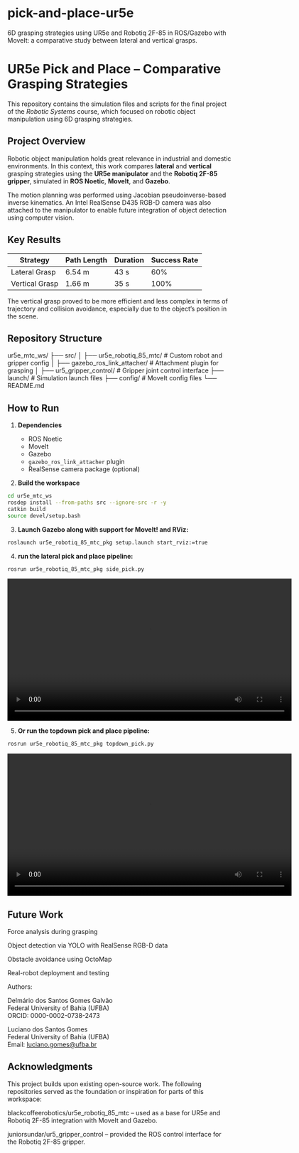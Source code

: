 # pick-and-place-ur5e
6D grasping strategies using UR5e and Robotiq 2F-85 in ROS/Gazebo with MoveIt: a comparative study between lateral and vertical grasps.

# UR5e Pick and Place – Comparative Grasping Strategies

This repository contains the simulation files and scripts for the final project of the *Robotic Systems* course, which focused on robotic object manipulation using 6D grasping strategies.

## Project Overview

Robotic object manipulation holds great relevance in industrial and domestic environments. In this context, this work compares **lateral** and **vertical** grasping strategies using the **UR5e manipulator** and the **Robotiq 2F-85 gripper**, simulated in **ROS Noetic**, **MoveIt**, and **Gazebo**.

The motion planning was performed using Jacobian pseudoinverse-based inverse kinematics. An Intel RealSense D435 RGB-D camera was also attached to the manipulator to enable future integration of object detection using computer vision.

## Key Results

| Strategy       | Path Length | Duration | Success Rate |
|----------------|-------------|----------|---------------|
| Lateral Grasp  | 6.54 m      | 43 s     | 60%           |
| Vertical Grasp | 1.66 m      | 35 s     | 100%          |

The vertical grasp proved to be more efficient and less complex in terms of trajectory and collision avoidance, especially due to the object’s position in the scene.

## Repository Structure

ur5e_mtc_ws/
├── src/
│ ├── ur5e_robotiq_85_mtc/ # Custom robot and gripper config
│ ├── gazebo_ros_link_attacher/ # Attachment plugin for grasping
│ ├── ur5_gripper_control/ # Gripper joint control interface
├── launch/ # Simulation launch files
├── config/ # MoveIt config files
└── README.md


## How to Run

1. **Dependencies**
   - ROS Noetic
   - MoveIt
   - Gazebo
   - `gazebo_ros_link_attacher` plugin
   - RealSense camera package (optional)

2. **Build the workspace**

```bash
cd ur5e_mtc_ws
rosdep install --from-paths src --ignore-src -r -y
catkin build
source devel/setup.bash
```

3. **Launch Gazebo along with support for MoveIt! and RViz:**

```bash
roslaunch ur5e_robotiq_85_mtc_pkg setup.launch start_rviz:=true
```

4. **run the lateral pick and place pipeline:**

```bash
rosrun ur5e_robotiq_85_mtc_pkg side_pick.py
```
<video src="media/side_pick_and_place.mp4" controls width="640"></video>

5. **Or run the topdown pick and place pipeline:**

```bash
rosrun ur5e_robotiq_85_mtc_pkg topdown_pick.py
```
<video src="media/topdown_pick_and_place.mp4" controls width="640"></video>

## Future Work

Force analysis during grasping

Object detection via YOLO with RealSense RGB-D data

Obstacle avoidance using OctoMap

Real-robot deployment and testing

Authors:

Delmário dos Santos Gomes Galvão \
Federal University of Bahia (UFBA) \
ORCID: 0000-0002-0738-2473

Luciano dos Santos Gomes \
Federal University of Bahia (UFBA) \
Email: luciano.gomes@ufba.br

## Acknowledgments

This project builds upon existing open-source work. The following repositories served as the foundation or inspiration for parts of this workspace:

blackcoffeerobotics/ur5e_robotiq_85_mtc – used as a base for UR5e and Robotiq 2F-85 integration with MoveIt and Gazebo.

juniorsundar/ur5_gripper_control – provided the ROS control interface for the Robotiq 2F-85 gripper.
